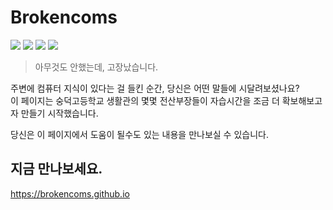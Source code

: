 Brokencoms
====
![](https://img.shields.io/badge/coms-broken-red.svg)
![](https://img.shields.io/badge/life-not%20found-red.svg)
![](https://img.shields.io/badge/time-not%20found-red.svg)
![](https://img.shields.io/badge/mental-not%20found-red.svg)


> 아무것도 안했는데, 고장났습니다.

주변에 컴퓨터 지식이 있다는 걸 들킨 순간, 당신은 어떤 말들에 시달려보셨나요?  
이 페이지는 숭덕고등학교 생활관의 몇몇 전산부장들이 자습시간을 조금 더 확보해보고자 만들기 시작했습니다.  

당신은 이 페이지에서 도움이 될수도 있는 내용을 만나보실 수 있습니다.

지금 만나보세요.
----
https://brokencoms.github.io